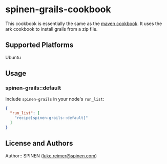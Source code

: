 # spinen-grails-cookbook

This cookbook is essentially the same as the [maven cookbook](https://github.com/opscode-cookbooks/maven). It uses the ark cookbook to install grails from a zip file.

## Supported Platforms

Ubuntu


## Usage

### spinen-grails::default

Include `spinen-grails` in your node's `run_list`:

```json
{
  "run_list": [
    "recipe[spinen-grails::default]"
  ]
}
```

## License and Authors

Author:: SPINEN (<luke.reimer@spinen.com>)
